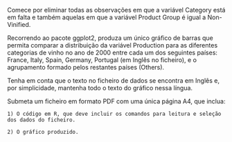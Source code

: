 Comece por eliminar todas as observações em que a variável Category está em falta e também aquelas em que a variável Product Group é igual a Non-Vinified.

Recorrendo ao pacote ggplot2, produza um único gráfico de barras que permita comparar a distribuição da variável Production para as diferentes categorias de vinho no ano de 2000 entre cada um dos seguintes países: France, Italy, Spain, Germany, Portugal (em Inglês no ficheiro), e o agrupamento formado pelos restantes países (Others).

Tenha em conta que o texto no ficheiro de dados se encontra em Inglês e, por simplicidade, mantenha todo o texto do gráfico nessa língua.

Submeta um ficheiro em formato PDF com uma única página A4, que inclua:

    1) O código em R, que deve incluir os comandos para leitura e seleção dos dados do ficheiro.

    2) O gráfico produzido.
